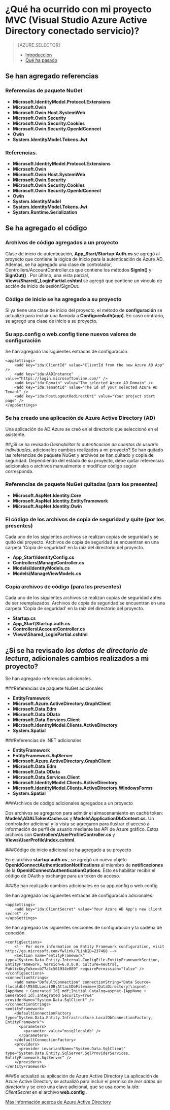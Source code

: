 <properties
    pageTitle="¿Qué ha ocurrido con mi proyecto MVC (Visual Studio Azure Active Directory conectado servicio) | Microsoft Azure "
    description="Describe lo que sucede al proyecto MVC cuando se conecte a Azure AD mediante servicios de Visual Studio conectado"
    services="active-directory"
    documentationCenter="na"
    authors="TomArcher"
    manager="douge"
    editor=""/>

<tags
    ms.service="active-directory"
    ms.workload="web"
    ms.tgt_pltfrm="vs-what-happened"
    ms.devlang="na"
    ms.topic="article"
    ms.date="08/15/2016"
    ms.author="tarcher"/>

# <a name="what-happened-to-my-mvc-project-visual-studio-azure-active-directory-connected-service"></a>¿Qué ha ocurrido con mi proyecto MVC (Visual Studio Azure Active Directory conectado servicio)?

> [AZURE.SELECTOR]
> - [Introducción](vs-active-directory-dotnet-getting-started.md)
> - [Qué ha pasado](vs-active-directory-dotnet-what-happened.md)



## <a name="references-have-been-added"></a>Se han agregado referencias

### <a name="nuget-package-references"></a>Referencias de paquete NuGet

- **Microsoft.IdentityModel.Protocol.Extensions**
- **Microsoft.Owin**
- **Microsoft.Owin.Host.SystemWeb**
- **Microsoft.Owin.Security**
- **Microsoft.Owin.Security.Cookies**
- **Microsoft.Owin.Security.OpenIdConnect**
- **Owin**
- **System.IdentityModel.Tokens.Jwt**

### <a name="net-references"></a>Referencias.

- **Microsoft.IdentityModel.Protocol.Extensions**
- **Microsoft.Owin**
- **Microsoft.Owin.Host.SystemWeb**
- **Microsoft.Owin.Security**
- **Microsoft.Owin.Security.Cookies**
- **Microsoft.Owin.Security.OpenIdConnect**
- **Owin**
- **System.IdentityModel**
- **System.IdentityModel.Tokens.Jwt**
- **System.Runtime.Serialization**

## <a name="code-has-been-added"></a>Se ha agregado el código

### <a name="code-files-were-added-to-your-project"></a>Archivos de código agregados a un proyecto

Clase de inicio de autenticación, **App_Start/Startup.Auth.cs** se agregó al proyecto que contiene la lógica de inicio para la autenticación de Azure AD. Además, se ha agregado una clase de controlador, Controllers/AccountController.cs que contiene los métodos **SignIn()** y **SignOut()** . Por último, una vista parcial, **Views/Shared/_LoginPartial.cshtml** se agregó que contiene un vínculo de acción de inicio de sesión/SignOut.

### <a name="startup-code-was-added-to-your-project"></a>Código de inicio se ha agregado a su proyecto

Si ya tiene una clase de inicio del proyecto, el método de **configuración** se actualizó para incluir una llamada a **ConfigureAuth(app)**. En caso contrario, se agregó una clase de inicio a su proyecto.

### <a name="your-appconfig-or-webconfig-has-new-configuration-values"></a>Su app.config o web.config tiene nuevos valores de configuración

Se han agregado las siguientes entradas de configuración.


    <appSettings>
        <add key="ida:ClientId" value="ClientId from the new Azure AD App" />
        <add key="ida:AADInstance" value="https://login.microsoftonline.com/" />
        <add key="ida:Domain" value="The selected Azure AD Domain" />
        <add key="ida:TenantId" value="The Id of your selected Azure AD Tenant" />
        <add key="ida:PostLogoutRedirectUri" value="Your project start page" />
    </appSettings>

### <a name="an-azure-active-directory-ad-app-was-created"></a>Se ha creado una aplicación de Azure Active Directory (AD)
Una aplicación de AD Azure se creó en el directorio que seleccionó en el asistente.

##<a name="if-i-checked-disable-individual-user-accounts-authentication-what-additional-changes-were-made-to-my-project"></a>¿Si se ha revisado *Deshabilitar la autenticación de cuentas de usuario individuales*, adicionales cambios realizados a mi proyecto?
Se han quitado las referencias de paquete NuGet y archivos se han quitado y copia de seguridad. Dependiendo del estado de su proyecto, debe quitar referencias adicionales o archivos manualmente o modificar código según corresponda.

### <a name="nuget-package-references-removed-for-those-present"></a>Referencias de paquete NuGet quitadas (para los presentes)

- **Microsoft.AspNet.Identity.Core**
- **Microsoft.AspNet.Identity.EntityFramework**
- **Microsoft.AspNet.Identity.Owin**

### <a name="code-files-backed-up-and-removed-for-those-present"></a>El código de los archivos de copia de seguridad y quite (por los presentes)

Cada uno de los siguientes archivos se realizan copias de seguridad y se quitó del proyecto. Archivos de copia de seguridad se encuentran en una carpeta 'Copia de seguridad' en la raíz del directorio del proyecto.

- **App_Start\IdentityConfig.cs**
- **Controllers\ManageController.cs**
- **Models\IdentityModels.cs**
- **Models\ManageViewModels.cs**

### <a name="code-files-backed-up-for-those-present"></a>Copia archivos de código (para los presentes)

Cada uno de los siguientes archivos se realizan copias de seguridad antes de ser reemplazados. Archivos de copia de seguridad se encuentran en una carpeta 'Copia de seguridad' en la raíz del directorio del proyecto.

- **Startup.cs**
- **App_Start\Startup.auth.cs**
- **Controllers\AccountController.cs**
- **Views\Shared\_LoginPartial.cshtml**

## <a name="if-i-checked-read-directory-data-what-additional-changes-were-made-to-my-project"></a>¿Si se ha revisado *los datos de directorio de lectura*, adicionales cambios realizados a mi proyecto?

Se han agregado referencias adicionales.

###<a name="additional-nuget-package-references"></a>Referencias de paquete NuGet adicionales

- **EntityFramework**
- **Microsoft.Azure.ActiveDirectory.GraphClient**
- **Microsoft.Data.Edm**
- **Microsoft.Data.OData**
- **Microsoft.Data.Services.Client**
- **Microsoft.IdentityModel.Clients.ActiveDirectory**
- **System.Spatial**

###<a name="additional-net-references"></a>Referencias de .NET adicionales

- **EntityFramework**
- **EntityFramework.SqlServer**
- **Microsoft.Azure.ActiveDirectory.GraphClient**
- **Microsoft.Data.Edm**
- **Microsoft.Data.OData**
- **Microsoft.Data.Services.Client**
- **Microsoft.IdentityModel.Clients.ActiveDirectory**
- **Microsoft.IdentityModel.Clients.ActiveDirectory.WindowsForms**
- **System.Spatial**

###<a name="additional-code-files-were-added-to-your-project"></a>Archivos de código adicionales agregados a un proyecto

Dos archivos se agregaron para admitir el almacenamiento en caché token: **Models\ADALTokenCache.cs** y **Models\ApplicationDbContext.cs**.  Un controlador adicional y la vista se agregaron para ilustrar el acceso a información de perfil de usuario mediante las API de Azure gráfico.  Estos archivos son **Controllers\UserProfileController.cs** y **Views\UserProfile\Index.cshtml**.

###<a name="additional-startup-code-was-added-to-your-project"></a>Código de inicio adicional se ha agregado a su proyecto

En el archivo **startup.auth.cs** , se agregó un nuevo objeto **OpenIdConnectAuthenticationNotifications** al miembro de **notificaciones** de la **OpenIdConnectAuthenticationOptions**.  Esto es habilitar recibir el código de OAuth y exchange para un token de acceso.

###<a name="additional-changes-were-made-to-your-appconfig-or-webconfig"></a>Se han realizado cambios adicionales en su app.config o web.config

Se han agregado las siguientes entradas de configuración adicionales.

    <appSettings>
        <add key="ida:ClientSecret" value="Your Azure AD App's new client secret" />
    </appSettings>

Se han agregado las siguientes secciones de configuración y la cadena de conexión.

    <configSections>
        <!-- For more information on Entity Framework configuration, visit http://go.microsoft.com/fwlink/?LinkID=237468 -->
        <section name="entityFramework" type="System.Data.Entity.Internal.ConfigFile.EntityFrameworkSection, EntityFramework, Version=6.0.0.0, Culture=neutral, PublicKeyToken=b77a5c561934e089" requirePermission="false" />
    </configSections>
    <connectionStrings>
        <add name="DefaultConnection" connectionString="Data Source=(localdb)\MSSQLLocalDB;AttachDbFilename=|DataDirectory|\aspnet-[AppName + Generated Id].mdf;Initial Catalog=aspnet-[AppName + Generated Id];Integrated Security=True" providerName="System.Data.SqlClient" />
    </connectionStrings>
    <entityFramework>
        <defaultConnectionFactory type="System.Data.Entity.Infrastructure.LocalDbConnectionFactory, EntityFramework">
          <parameters>
            <parameter value="mssqllocaldb" />
          </parameters>
        </defaultConnectionFactory>
        <providers>
          <provider invariantName="System.Data.SqlClient" type="System.Data.Entity.SqlServer.SqlProviderServices, EntityFramework.SqlServer" />
        </providers>
    </entityFramework>


###<a name="your-azure-active-directory-app-was-updated"></a>Se actualizó su aplicación de Azure Active Directory
La aplicación de Azure Active Directory se actualizó para incluir el permiso de *leer datos de directorio* y se creó una clave adicional, que se usa como la *ida: ClientSecret* en el archivo **web.config** .

[Más información acerca de Azure Active Directory](https://azure.microsoft.com/services/active-directory/)
